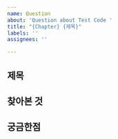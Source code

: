 ```yaml
---
name: Question
about: 'Question about Test Code '
title: "{Chapter} {제목}"
labels: ''
assignees: ''

---
```


## 제목

## 찾아본 것 

## 궁금한점
